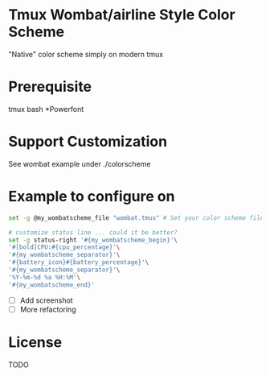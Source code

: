 # Tmux Wombat/airline Style Color Scheme
"Native" color scheme simply on modern tmux

# Prerequisite 
tmux
bash
*Powerfont

# Support Customization
See wombat example under ./colorscheme

# Example to configure on

```bash
set -g @my_wombatscheme_file "wombat.tmux" # Set your color scheme file

# customize status line ... could it be better?
set -g status-right '#{my_wombatscheme_begin}'\
'#[bold]CPU:#{cpu_percentage}'\
'#{my_wombatscheme_separator}'\
'#{battery_icon}#{battery_percentage}'\
'#{my_wombatscheme_separator}'\
'%Y-%m-%d %a %H:%M'\
'#{my_wombatscheme_end}'

```

- [ ] Add screenshot
- [ ] More refactoring

# License
TODO
